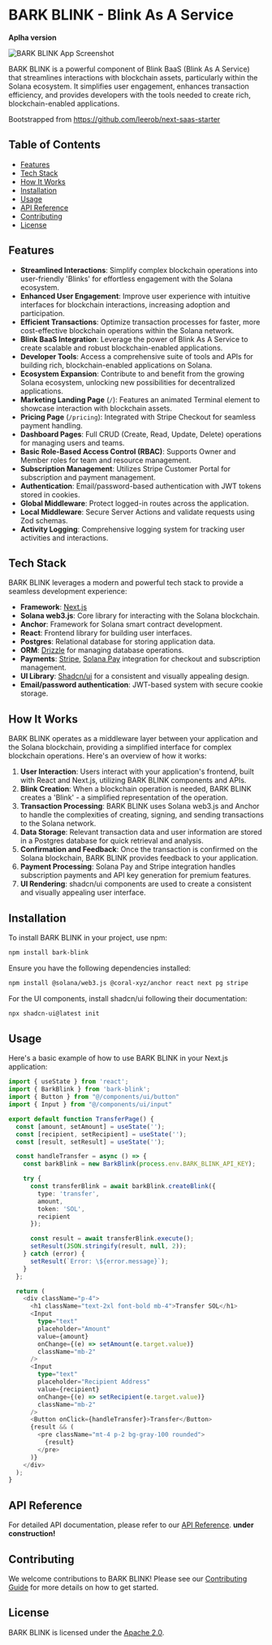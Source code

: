 # BARK BLINK - Blink As A Service
**Aplha version**

![BARK BLINK App Screenshot](/placeholder.svg?height=400&width=800)

BARK BLINK is a powerful component of Blink BaaS (Blink As A Service) that streamlines interactions with blockchain assets, particularly within the Solana ecosystem. It simplifies user engagement, enhances transaction efficiency, and provides developers with the tools needed to create rich, blockchain-enabled applications.

Bootstrapped from https://github.com/leerob/next-saas-starter

## Table of Contents

- [Features](#features)
- [Tech Stack](#tech-stack)
- [How It Works](#how-it-works)
- [Installation](#installation)
- [Usage](#usage)
- [API Reference](#api-reference)
- [Contributing](#contributing)
- [License](#license)

## Features

- **Streamlined Interactions**: Simplify complex blockchain operations into user-friendly 'Blinks' for effortless engagement with the Solana ecosystem.
- **Enhanced User Engagement**: Improve user experience with intuitive interfaces for blockchain interactions, increasing adoption and participation.
- **Efficient Transactions**: Optimize transaction processes for faster, more cost-effective blockchain operations within the Solana network.
- **Blink BaaS Integration**: Leverage the power of Blink As A Service to create scalable and robust blockchain-enabled applications.
- **Developer Tools**: Access a comprehensive suite of tools and APIs for building rich, blockchain-enabled applications on Solana.
- **Ecosystem Expansion**: Contribute to and benefit from the growing Solana ecosystem, unlocking new possibilities for decentralized applications.
- **Marketing Landing Page** (`/`): Features an animated Terminal element to showcase interaction with blockchain assets.
- **Pricing Page** (`/pricing`): Integrated with Stripe Checkout for seamless payment handling.
- **Dashboard Pages**: Full CRUD (Create, Read, Update, Delete) operations for managing users and teams.
- **Basic Role-Based Access Control (RBAC)**: Supports Owner and Member roles for team and resource management.
- **Subscription Management**: Utilizes Stripe Customer Portal for subscription and payment management.
- **Authentication**: Email/password-based authentication with JWT tokens stored in cookies.
- **Global Middleware**: Protect logged-in routes across the application.
- **Local Middleware**: Secure Server Actions and validate requests using Zod schemas.
- **Activity Logging**: Comprehensive logging system for tracking user activities and interactions.

## Tech Stack

BARK BLINK leverages a modern and powerful tech stack to provide a seamless development experience:

- **Framework**: [Next.js](https://nextjs.org/)
- **Solana web3.js**: Core library for interacting with the Solana blockchain.
- **Anchor**: Framework for Solana smart contract development.
- **React**: Frontend library for building user interfaces.
- **Postgres**: Relational database for storing application data.
- **ORM**: [Drizzle](https://orm.drizzle.team/) for managing database operations.
- **Payments**: [Stripe](https://stripe.com/), [Solana Pay](https://solanapay.com/) integration for checkout and subscription management.
- **UI Library**: [Shadcn/ui](https://ui.shadcn.com/) for a consistent and visually appealing design.
- **Email/password authentication**: JWT-based system with secure cookie storage.

## How It Works

BARK BLINK operates as a middleware layer between your application and the Solana blockchain, providing a simplified interface for complex blockchain operations. Here's an overview of how it works:

1. **User Interaction**: Users interact with your application's frontend, built with React and Next.js, utilizing BARK BLINK components and APIs.
2. **Blink Creation**: When a blockchain operation is needed, BARK BLINK creates a 'Blink' - a simplified representation of the operation.
3. **Transaction Processing**: BARK BLINK uses Solana web3.js and Anchor to handle the complexities of creating, signing, and sending transactions to the Solana network.
4. **Data Storage**: Relevant transaction data and user information are stored in a Postgres database for quick retrieval and analysis.
5. **Confirmation and Feedback**: Once the transaction is confirmed on the Solana blockchain, BARK BLINK provides feedback to your application.
6. **Payment Processing**: Solana Pay and Stripe integration handles subscription payments and API key generation for premium features.
7. **UI Rendering**: shadcn/ui components are used to create a consistent and visually appealing user interface.

## Installation

To install BARK BLINK in your project, use npm:

```bash
npm install bark-blink
```

Ensure you have the following dependencies installed:

```bash
npm install @solana/web3.js @coral-xyz/anchor react next pg stripe
```

For the UI components, install shadcn/ui following their documentation:

```bash
npx shadcn-ui@latest init
```

## Usage

Here's a basic example of how to use BARK BLINK in your Next.js application:

```typescript
import { useState } from 'react';
import { BarkBlink } from 'bark-blink';
import { Button } from "@/components/ui/button"
import { Input } from "@/components/ui/input"

export default function TransferPage() {
  const [amount, setAmount] = useState('');
  const [recipient, setRecipient] = useState('');
  const [result, setResult] = useState('');

  const handleTransfer = async () => {
    const barkBlink = new BarkBlink(process.env.BARK_BLINK_API_KEY);

    try {
      const transferBlink = await barkBlink.createBlink({
        type: 'transfer',
        amount,
        token: 'SOL',
        recipient
      });

      const result = await transferBlink.execute();
      setResult(JSON.stringify(result, null, 2));
    } catch (error) {
      setResult(`Error: \${error.message}`);
    }
  };

  return (
    <div className="p-4">
      <h1 className="text-2xl font-bold mb-4">Transfer SOL</h1>
      <Input
        type="text"
        placeholder="Amount"
        value={amount}
        onChange={(e) => setAmount(e.target.value)}
        className="mb-2"
      />
      <Input
        type="text"
        placeholder="Recipient Address"
        value={recipient}
        onChange={(e) => setRecipient(e.target.value)}
        className="mb-2"
      />
      <Button onClick={handleTransfer}>Transfer</Button>
      {result && (
        <pre className="mt-4 p-2 bg-gray-100 rounded">
          {result}
        </pre>
      )}
    </div>
  );
}
```

## API Reference

For detailed API documentation, please refer to our [API Reference](https://docs.barkprotocol.com/api). **under construction!**

## Contributing

We welcome contributions to BARK BLINK! Please see our [Contributing Guide](CONTRIBUTING.md) for more details on how to get started.

## License

BARK BLINK is licensed under the [Apache 2.0](LICENSE).